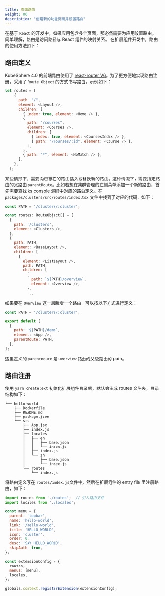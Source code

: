```yaml
---
title: 页面路由
weight: 06
description: "创建新的功能页面并设置路由"
---
```


在基于 `React` 的开发中，如果应用包含多个页面，那必然需要为应用设置路由。简单理解，路由是访问路径与 React 组件的映射关系。
在扩展组件开发中，路由的使用方法如下：

## 路由定义

KubeSphere 4.0 的前端路由使用了 [react-router V6](https://reactrouter.com/en/6.20.1)。为了更方便地实现路由注册，采用了 `Route Object` 的方式书写路由，示例如下：

```javascript
let routes = [
    {
      path: "/",
      element: <Layout />,
      children: [
        { index: true, element: <Home /> },
        {
          path: "/courses",
          element: <Courses />,
          children: [
            { index: true, element: <CoursesIndex /> },
            { path: "/courses/:id", element: <Course /> },
          ],
        },
        { path: "*", element: <NoMatch /> },
      ],
    },
  ];
```

某些情形下，需要向已存在的路由插入或替换新的路由。这种情况下，需要指定路由的父路由 `parentRoute`。比如若想在集群管理的左侧菜单添加一个新的路由，首先需要查找 ks console 源码中对应的路由定义。在 `packages/clusters/src/routes/index.tsx` 文件中找到了对应的代码，如下：

```javascript
const PATH = '/clusters/:cluster';

const routes: RouteObject[] = [
  {
    path: '/clusters',
    element: <Clusters />,
  },
  {
    path: PATH,
    element: <BaseLayout />,
    children: [
      {
        element: <ListLayout />,
        path: PATH,
        children: [
          {
            path: `${PATH}/overview`,
            element: <Overview />,
          },
          ...
```

如果要在 `Overview` 这一层新增一个路由，可以按以下方式进行定义：

```javascript
const PATH = '/clusters/:cluster';

export default [
  {
    path: `${PATH}/demo`,
    element: <App />,
    parentRoute: PATH,
  },
];
```
这里定义的 `parentRoute` 是 `Overview` 路由的父级路由的 path。

## 路由注册

使用 `yarn create:ext` 初始化扩展组件目录后，默认会生成 routes 文件夹，目录结构如下：

```shell
└── hello-world
    ├── Dockerfile
    ├── README.md
    ├── package.json
    └── src
        ├── App.jsx
        ├── index.js
        ├── locales
        │   ├── en
        │   │   ├── base.json
        │   │   └── index.js
        │   ├── index.js
        │   └── zh
        │       ├── base.json
        │       └── index.js
        └── routes
            └── index.js
```
将路由定义写在 `routes/index.js`文件中，然后在扩展组件的 entry file 里注册路由，如下：

```javascript
import routes from './routes';  // 引入路由文件
import locales from './locales';  

const menu = {
  parent: 'topbar',
  name: 'hello-world',
  link: '/hello-world',
  title: 'HELLO_WORLD',
  icon: 'cluster',
  order: 0,
  desc: 'SAY_HELLO_WORLD',
  skipAuth: true,
};

const extensionConfig = {
  routes,
  menus: [menu],
  locales,
};

globals.context.registerExtension(extensionConfig);
```

